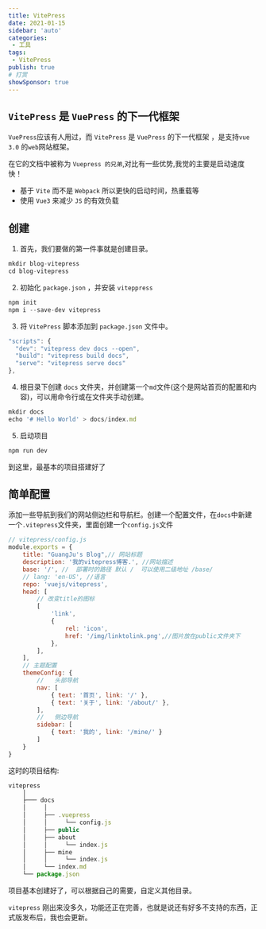 ```yaml
---
title: VitePress
date: 2021-01-15
sidebar: 'auto'
categories:
 - 工具
tags:
 - VitePress
publish: true
# 打赏
showSponsor: true
---
```


## `VitePress` 是 `VuePress` 的下一代框架

`VuePress`应该有人用过，而 `VitePress` 是 `VuePress`  的下一代框架 ，是支持`vue 3.0` 的`web`网站框架。

在它的文档中被称为 `Vuepress 的兄弟`,对比有一些优势,我觉的主要是启动速度快！

- 基于 `Vite` 而不是 `Webpack` 所以更快的启动时间，热重载等
- 使用 `Vue3` 来减少 `JS` 的有效负载

## 创建

1. 首先，我们要做的第一件事就是创建目录。

```js
mkdir blog-vitepress
cd blog-vitepress
```

2. 初始化  `package.json`  ，并安装 `viteppress`

```js
npm init
npm i --save-dev vitepress
```

3. 将 `VitePress` 脚本添加到 `package.json` 文件中。

```js
"scripts": {
  "dev": "vitepress dev docs --open",
  "build": "vitepress build docs",
  "serve": "vitepress serve docs"
},
```

4. 根目录下创建 `docs` 文件夹，并创建第一个`md`文件(这个是网站首页的配置和内容)，可以用命令行或在文件夹手动创建。

```js
mkdir docs
echo '# Hello World' > docs/index.md
```

5. 启动项目

```js
npm run dev
```

到这里，最基本的项目搭建好了

## 简单配置

添加一些导航到我们的网站侧边栏和导航栏。创建一个配置文件，在`docs`中新建一个`.vitepress`文件夹，里面创建一个`config.js`文件

```js
// vitepress/config.js
module.exports = {
    title: "GuangJu's Blog",// 网站标题
    description: '我的vitepress博客.', //网站描述
    base: '/', //  部署时的路径 默认 /  可以使用二级地址 /base/
    // lang: 'en-US', //语言
    repo: 'vuejs/vitepress',
    head: [
        // 改变title的图标
        [
            'link',
            {
                rel: 'icon',
                href: '/img/linktolink.png',//图片放在public文件夹下
            },
        ],
    ],
    // 主题配置
    themeConfig: {
        //   头部导航
        nav: [
            { text: '首页', link: '/' },
            { text: '关于', link: '/about/' },
        ],
        //   侧边导航
        sidebar: [
            { text: '我的', link: '/mine/' }
        ]
    }
}
```

这时的项目结构:

```js
vitepress
    │
    ├─── docs
    │     │
    │     ├── .vuepress
    │     │     └── config.js
    │     ├── public
    │     ├── about
    │     │     └── index.js
    │     ├── mine
    │     │     └── index.js
    │     └── index.md
    └── package.json
```

项目基本创建好了，可以根据自己的需要，自定义其他目录。

`vitepress` 刚出来没多久，功能还正在完善，也就是说还有好多不支持的东西，正式版发布后，我也会更新。

